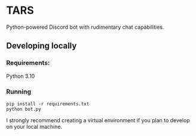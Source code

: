 # TARS
Python-powered Discord bot with rudimentary chat capabilities.

## Developing locally
### Requirements:
Python 3.10

### Running
```
pip install -r requirements.txt
python bot.py
```

I strongly recommend creating a virtual environment if you plan to develop
on your local machine.
